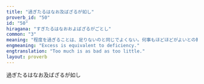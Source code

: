 ```yaml
---
title: "過ぎたるはなお及ばざるが如し"
proverb_id: "50"
id: "50"
hiragana: "すぎたるはなおおよばざるがごとし"
common: "3"
meaning: "程度を過ぎることは、足りないのと同じでよくない。何事もほどほどがよいとの教え。"
engmeaning: "Excess is equivalent to deficiency."
engtranslation: "Too much is as bad as too little."
layout: proverb
---
```


過ぎたるはなお及ばざるが如し
